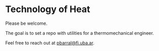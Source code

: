 # Technology of Heat

Please be welcome.

The goal is to set a repo with utilities for a thermomechanical engineer.

Feel free to reach out at pbarral@fi.uba.ar.
